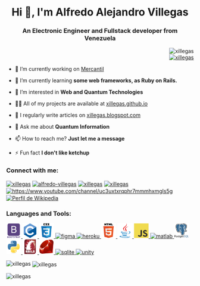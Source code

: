 <h1 align="center">Hi 👋, I'm Alfredo Alejandro Villegas</h1>
<h3 align="center">An Electronic Engineer and Fullstack developer from Venezuela</h3>

<p align="right"> <img src="https://komarev.com/ghpvc/?username=xillegas&label=Profile%20views&color=0e75b6&style=flat" alt="xillegas" /> <br> <a href="https://twitter.com/xillegas" target="blank"><img src="https://img.shields.io/twitter/follow/xillegas?logo=twitter&style=for-the-badge" alt="xillegas" /></a> </p>

- 🔭 I’m currently working on [Mercantil](https://mercantilsfi.com/)

- 🌱 I’m currently learning **some web frameworks, as Ruby on Rails.**

- 👀 I’m interested in **Web and Quantum Technologies**

- 👨‍💻 All of my projects are available at [xillegas.github.io](https://xillegas.github.io)

- 📝 I regularly write articles on [xillegas.blogspot.com](https://xillegas.blogspot.com)

- 💬 Ask me about **Quantum Information**

- 📫 How to reach me? **Just let me a message**

- ⚡ Fun fact **I don't like ketchup**

<h3 align="left">Connect with me:</h3>
<div>
<p align="left">
<a href="https://twitter.com/xillegas" target="blank"><img align="center" src="https://raw.githubusercontent.com/rahuldkjain/github-profile-readme-generator/master/src/images/icons/Social/twitter.svg" alt="xillegas" height="30" width="40" /></a>
<a href="https://linkedin.com/in/alfredo-villegas" target="blank"><img align="center" src="https://raw.githubusercontent.com/rahuldkjain/github-profile-readme-generator/master/src/images/icons/Social/linked-in-alt.svg" alt="alfredo-villegas" height="30" width="40" /></a>
<a href="https://fb.com/xillegas" target="blank"><img align="center" src="https://raw.githubusercontent.com/rahuldkjain/github-profile-readme-generator/master/src/images/icons/Social/facebook.svg" alt="xillegas" height="30" width="40" /></a>
<a href="https://instagram.com/xillegas" target="blank"><img align="center" src="https://raw.githubusercontent.com/rahuldkjain/github-profile-readme-generator/master/src/images/icons/Social/instagram.svg" alt="xillegas" height="30" width="40" /></a>
<a href="https://www.youtube.com/channel/uc3uxtxrqphr7mmmhxmgls5g" target="blank"><img align="center" src="https://raw.githubusercontent.com/rahuldkjain/github-profile-readme-generator/master/src/images/icons/Social/youtube.svg" alt="https://www.youtube.com/channel/uc3uxtxrqphr7mmmhxmgls5g" height="30" width="40" /></a>
<a href="https://es.wikipedia.org/wiki/Usuario:Xillegas" target="blank"><img align="center" src="https://upload.wikimedia.org/wikipedia/commons/thumb/7/77/Wikipedia_svg_logo.svg/200px-Wikipedia_svg_logo.svg.png" alt="Perfil de Wikipedia" height="30" width="30" /></a></p>
<div>
<h3 align="left">Languages and Tools:</h3>
<p align="left"> <a href="https://getbootstrap.com" target="_blank" rel="noreferrer"> <img src="https://raw.githubusercontent.com/devicons/devicon/master/icons/bootstrap/bootstrap-plain-wordmark.svg" alt="bootstrap" width="40" height="40"/> </a> <a href="https://www.cprogramming.com/" target="_blank" rel="noreferrer"> <img src="https://raw.githubusercontent.com/devicons/devicon/master/icons/c/c-original.svg" alt="c" width="40" height="40"/> </a> <a href="https://www.w3schools.com/css/" target="_blank" rel="noreferrer"> <img src="https://raw.githubusercontent.com/devicons/devicon/master/icons/css3/css3-original-wordmark.svg" alt="css3" width="40" height="40"/> </a> <a href="https://www.figma.com/" target="_blank" rel="noreferrer"> <img src="https://www.vectorlogo.zone/logos/figma/figma-icon.svg" alt="figma" width="40" height="40"/> </a> <a href="https://heroku.com" target="_blank" rel="noreferrer"> <img src="https://www.vectorlogo.zone/logos/heroku/heroku-icon.svg" alt="heroku" width="40" height="40"/> </a> <a href="https://www.w3.org/html/" target="_blank" rel="noreferrer"> <img src="https://raw.githubusercontent.com/devicons/devicon/master/icons/html5/html5-original-wordmark.svg" alt="html5" width="40" height="40"/> </a> <a href="https://www.java.com" target="_blank" rel="noreferrer"> <img src="https://raw.githubusercontent.com/devicons/devicon/master/icons/java/java-original.svg" alt="java" width="40" height="40"/> </a> <a href="https://developer.mozilla.org/en-US/docs/Web/JavaScript" target="_blank" rel="noreferrer"> <img src="https://raw.githubusercontent.com/devicons/devicon/master/icons/javascript/javascript-original.svg" alt="javascript" width="40" height="40"/> </a> <a href="https://www.mathworks.com/" target="_blank" rel="noreferrer"> <img src="https://upload.wikimedia.org/wikipedia/commons/2/21/Matlab_Logo.png" alt="matlab" width="40" height="40"/> </a> <a href="https://www.postgresql.org" target="_blank" rel="noreferrer"> <img src="https://raw.githubusercontent.com/devicons/devicon/master/icons/postgresql/postgresql-original-wordmark.svg" alt="postgresql" width="40" height="40"/> </a> <a href="https://www.python.org" target="_blank" rel="noreferrer"> <img src="https://raw.githubusercontent.com/devicons/devicon/master/icons/python/python-original.svg" alt="python" width="40" height="40"/> </a> <a href="https://rubyonrails.org" target="_blank" rel="noreferrer"> <img src="https://raw.githubusercontent.com/devicons/devicon/master/icons/rails/rails-original-wordmark.svg" alt="rails" width="40" height="40"/> </a> <a href="https://www.ruby-lang.org/en/" target="_blank" rel="noreferrer"> <img src="https://raw.githubusercontent.com/devicons/devicon/master/icons/ruby/ruby-original.svg" alt="ruby" width="40" height="40"/> </a> <a href="https://www.sqlite.org/" target="_blank" rel="noreferrer"> <img src="https://www.vectorlogo.zone/logos/sqlite/sqlite-icon.svg" alt="sqlite" width="40" height="40"/> </a> <a href="https://unity.com/" target="_blank" rel="noreferrer"> <img src="https://www.vectorlogo.zone/logos/unity3d/unity3d-icon.svg" alt="unity" width="40" height="40"/> </a> </p>

<p><img align="left" src="https://github-readme-stats.vercel.app/api/top-langs?username=xillegas&show_icons=true&locale=en&layout=compact" alt="xillegas" /></p>

<p>&nbsp;<img align="center" src="https://github-readme-stats.vercel.app/api?username=xillegas&show_icons=true&locale=en" alt="xillegas" /></p>

<p><img align="center" src="https://github-readme-streak-stats.herokuapp.com/?user=xillegas&" alt="xillegas" /></p>
